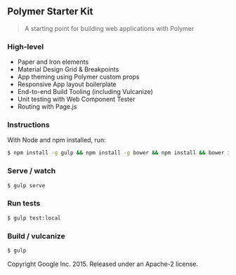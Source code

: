 ## Polymer Starter Kit

> A starting point for building web applications with Polymer

### High-level

* Paper and Iron elements
* Material Design Grid & Breakpoints
* App theming using Polymer custom props
* Responsive App layout boilerplate
* End-to-end Build Tooling (including Vulcanize)
* Unit testing with Web Component Tester
* Routing with Page.js

### Instructions

With Node and npm installed, run:

```sh
$ npm install -g gulp && npm install -g bower && npm install && bower install
```

### Serve / watch

```sh
$ gulp serve
```

### Run tests

```sh
$ gulp test:local
```

### Build / vulcanize

```sh
$ gulp
```

Copyright Google Inc. 2015. Released under an Apache-2 license.
